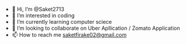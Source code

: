 - 👋 Hi, I’m @Saket2713
- 👀 I’m interested in coding
- 🌱 I’m currently learning computer sciece
- 💞️ I’m looking to collaborate on Uber Apllication / Zomato Application
- 📫 How to reach me saketfirake02@gmail.com

<!---
Saket2713/Saket2713 is a ✨ special ✨ repository because its `README.md` (this file) appears on your GitHub profile.
You can click the Preview link to take a look at your changes.
--->

